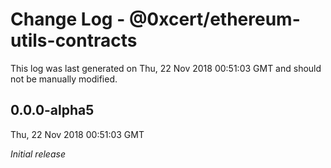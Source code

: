 # Change Log - @0xcert/ethereum-utils-contracts

This log was last generated on Thu, 22 Nov 2018 00:51:03 GMT and should not be manually modified.

## 0.0.0-alpha5
Thu, 22 Nov 2018 00:51:03 GMT

*Initial release*

